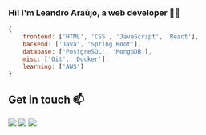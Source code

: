 ### Hi! I'm Leandro Araújo, a web developer 👨‍💻

```Javascript
{
    frontend: ['HTML', 'CSS', 'JavaScript', 'React'],
    backend: ['Java', 'Spring Boot'],
    database: ['PostgreSQL', 'MongoDB'],
    misc: ['Git', 'Docker'],
    learning: ['AWS']
}
```

## Get in touch 📫
<a href="https://www.linkedin.com/in/leandroaraujowm/"><img src="https://img.shields.io/badge/-LinkedIn-%230077B5?style=for-the-badge&logo=linkedin&logoColor=white" target="_blank"></a>
<a href="mailto:redfire314developer@gmail.com"><img src="https://img.shields.io/badge/-Email-red?style=for-the-badge&logo=gmail&logoColor=white" target="_blank"></a>
<a href="https://rockyracum.github.io/"><img src="https://img.shields.io/badge/-Portfolio-yellow?style=for-the-badge&logo=theconversation&logoColor=white" target="_blank"></a>

<!--
<div align="center">
    <img height="180em" src="https://github-readme-stats.vercel.app/api?username=redfire314&show_icons=true&theme=react&include_all_commits=true&count_private=true" />
    <img height="180em" src="https://github-readme-stats.vercel.app/api/top-langs/?username=redfire314&langs_count=3&theme=react" />
</div>
-->
